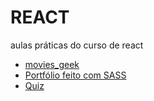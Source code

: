 # REACT
 aulas práticas do curso de react

* [movies_geek](https://movies-geek.vercel.app/)
* [Portfólio feito com SASS](https://portfolio-sass-ten.vercel.app/)
* [Quiz](https://quiz-eosin-theta.vercel.app/)